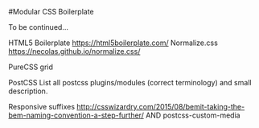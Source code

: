#Modular CSS Boilerplate

To be continued...

HTML5 Boilerplate https://html5boilerplate.com/
Normalize.css https://necolas.github.io/normalize.css/

PureCSS grid

PostCSS
List all postcss plugins/modules (correct terminology) and small description.

Responsive suffixes
http://csswizardry.com/2015/08/bemit-taking-the-bem-naming-convention-a-step-further/
AND
postcss-custom-media
